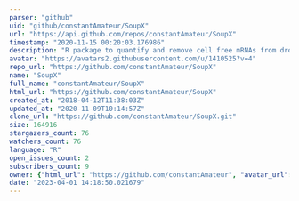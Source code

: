 ```yaml
---
parser: "github"
uid: "github/constantAmateur/SoupX"
url: "https://api.github.com/repos/constantAmateur/SoupX"
timestamp: "2020-11-15 00:20:03.176986"
description: "R package to quantify and remove cell free mRNAs from droplet based scRNA-seq data"
avatar: "https://avatars2.githubusercontent.com/u/1410525?v=4"
repo_url: "https://github.com/constantAmateur/SoupX"
name: "SoupX"
full_name: "constantAmateur/SoupX"
html_url: "https://github.com/constantAmateur/SoupX"
created_at: "2018-04-12T11:38:03Z"
updated_at: "2020-11-09T10:14:57Z"
clone_url: "https://github.com/constantAmateur/SoupX.git"
size: 164916
stargazers_count: 76
watchers_count: 76
language: "R"
open_issues_count: 2
subscribers_count: 9
owner: {"html_url": "https://github.com/constantAmateur", "avatar_url": "https://avatars2.githubusercontent.com/u/1410525?v=4", "login": "constantAmateur", "type": "User"}
date: "2023-04-01 14:18:50.021679"
---
```

